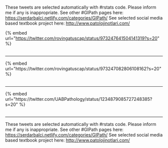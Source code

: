 

These tweets are selected automatically with #rstats code. Please inform me if any is inappropriate.
See other #GIPath pages here: https://serdarbalci.netlify.com/categories/GIPath/ 
See selected social media based textbook project here: http://www.patolojinotlari.com/

{% embed url="https://twitter.com/rovingatuscap/status/973247641504141319?s=20" %}<br>
<br>
<hr>
{% embed url="https://twitter.com/rovingatuscap/status/973247082806108162?s=20" %}<br>
<br>
<hr>
{% embed url="https://twitter.com/UABPathology/status/1234879085727248385?s=20" %}<br>
<br>
<hr>


These tweets are selected automatically with #rstats code. Please inform me if any is inappropriate.
See other #GIPath pages here: https://serdarbalci.netlify.com/categories/GIPath/ 
See selected social media based textbook project here: http://www.patolojinotlari.com/
